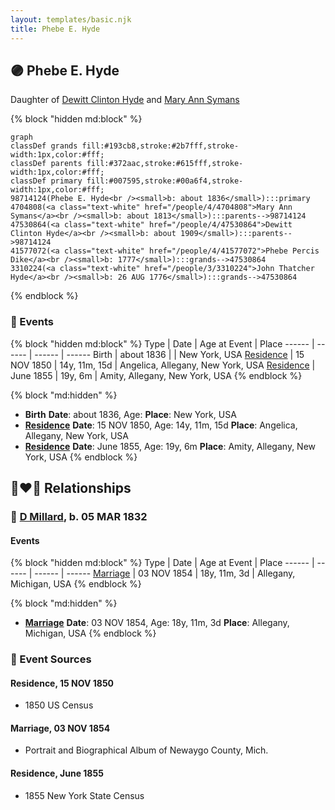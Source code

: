 ```yaml
---
layout: templates/basic.njk
title: Phebe E. Hyde
---
```

## 🟣 Phebe E. Hyde

Daughter of [Dewitt Clinton Hyde](/people/4/47530864) and [Mary Ann Symans](/people/4/4704808)

{% block "hidden md:block" %}
```mermaid
graph
classDef grands fill:#193cb8,stroke:#2b7fff,stroke-width:1px,color:#fff;
classDef parents fill:#372aac,stroke:#615fff,stroke-width:1px,color:#fff;
classDef primary fill:#007595,stroke:#00a6f4,stroke-width:1px,color:#fff;
98714124(Phebe E. Hyde<br /><small>b: about 1836</small>):::primary
4704808(<a class="text-white" href="/people/4/4704808">Mary Ann Symans</a><br /><small>b: about 1813</small>):::parents-->98714124
47530864(<a class="text-white" href="/people/4/47530864">Dewitt Clinton Hyde</a><br /><small>b: about 1909</small>):::parents-->98714124
41577072(<a class="text-white" href="/people/4/41577072">Phebe Percis Dike</a><br /><small>b: 1777</small>):::grands-->47530864
3310224(<a class="text-white" href="/people/3/3310224">John Thatcher Hyde</a><br /><small>b: 26 AUG 1776</small>):::grands-->47530864
```
{% endblock %}

### 📆 Events

{% block "hidden md:block" %}
Type | Date | Age at Event | Place
------ | ------ | ------ | ------
Birth | about 1836 |  | New York, USA
[Residence](#event-event-0) | 15 NOV 1850 | 14y, 11m, 15d | Angelica, Allegany, New York, USA
[Residence](#event-event-1) | June 1855 | 19y, 6m | Amity, Allegany, New York, USA
{% endblock %}

{% block "md:hidden" %}
- **Birth**
**Date**: about 1836, Age:
**Place**: New York, USA
- **[Residence](#event-event-0)**
**Date**: 15 NOV 1850, Age: 14y, 11m, 15d
**Place**: Angelica, Allegany, New York, USA
- **[Residence](#event-event-1)**
**Date**: June 1855, Age: 19y, 6m
**Place**: Amity, Allegany, New York, USA
{% endblock %}

## 👩‍❤️‍👨 Relationships

### 🔵 [D Millard](/people/4/49080777), b. 05 MAR 1832

#### Events

{% block "hidden md:block" %}
Type | Date | Age at Event | Place
------ | ------ | ------ | ------
[Marriage](#event-family-0-event-0) | 03 NOV 1854 | 18y, 11m, 3d | Allegany, Michigan, USA
{% endblock %}

{% block "md:hidden" %}
- **[Marriage](#event-family-0-event-0)**
**Date**: 03 NOV 1854, Age: 18y, 11m, 3d
**Place**: Allegany, Michigan, USA
{% endblock %}

### 📰 Event Sources

#### <a id="event-event-0"></a> Residence, 15 NOV 1850
* 1850 US Census

#### <a id="event-family-0-event-0"></a> Marriage, 03 NOV 1854
* Portrait and Biographical Album of Newaygo County, Mich.

#### <a id="event-event-1"></a> Residence, June 1855
* 1855 New York State Census